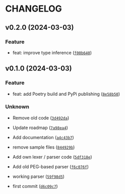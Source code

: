 # CHANGELOG



## v0.2.0 (2024-03-03)

### Feature

* feat: improve type inference ([`f00b640`](https://github.com/eugene-prout/yatla/commit/f00b640ed01bb165c472985eb8fb89d359490bf4))


## v0.1.0 (2024-03-03)

### Feature

* feat: add Poetry build and PyPi publishing ([`8e58b50`](https://github.com/eugene-prout/yatla/commit/8e58b50db0fc590262845e5bd65ae651f0508ffa))

### Unknown

* Remove old code ([`3d492da`](https://github.com/eugene-prout/yatla/commit/3d492daec6e60180589ca836cf7ba93ee9966ea6))

* Update roadmap ([`7a98ea4`](https://github.com/eugene-prout/yatla/commit/7a98ea4b27a743da259c1f9b3d79a01473722308))

* Add documentation ([`a4c43b7`](https://github.com/eugene-prout/yatla/commit/a4c43b7f724bb34b1aedc574776f39b9db98e60d))

* remove sample files ([`844929b`](https://github.com/eugene-prout/yatla/commit/844929b436fd094aa0a3a3a4fd34129ff450f484))

* Add own lexer / parser code ([`5df318e`](https://github.com/eugene-prout/yatla/commit/5df318e72b2a74bcf8bdb32fc93ef79228f4ed38))

* Add old PEG-based parser ([`f6c076f`](https://github.com/eugene-prout/yatla/commit/f6c076f5be0d0d390c8dd334ed83739caca91466))

* working parser ([`59f98d5`](https://github.com/eugene-prout/yatla/commit/59f98d500691f5edb474d92338e58068d8cfb9fb))

* first commit ([`d6c09c7`](https://github.com/eugene-prout/yatla/commit/d6c09c74b7521097f8a070a36f15013be1495fb9))
